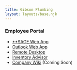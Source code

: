 ```yaml
---
title: Gibson Plumbing
layout: layouts/base.njk
---
```

### Employee Portal
- [**SAGE Web App](https://qa.gibsonplumbing.com/GibsonQA)
- [Outlook Web App](https://mail.gibsonplumbing.com/owa)
- [Remote Desktop](https://control.itsupport247.net)
- [Inventory Advisor](https://gibsonplumbing.sageinvadv.net)
- [Company Wiki](https://wiki.gibsonplumbing.com) (Coming Soon)
